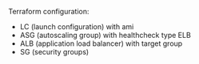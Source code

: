 Terraform configuration:
- LC (launch configuration) with ami
- ASG (autoscaling group) with healthcheck type ELB
- ALB (application load balancer) with target group
- SG (security groups)
